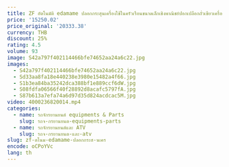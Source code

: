 ```yaml
---
title: ZF อัตโนมัติ edamame ปลอกกระสุนเครื่องใช้ในครัวเรือนขนาดเล็กเชิงพาณิชย์ปอกเปลือกถั่วเขียวเครื่อง
price: '15250.02'
price_original: '20333.38'
currency: THB
discount: 25%
rating: 4.5
volume: 93
image: S42a797f402114466bfe74652aa24a6c22.jpg
images:
  - S42a797f402114466bfe74652aa24a6c22.jpg
  - Sd33aa8fa18e440238e3980e15482a4f66.jpg
  - S1b3ea84ba35242dca388bf1e889ccf6dW.jpg
  - S08fdfa06566f40f28892d8acafc5797fA.jpg
  - S87b613a7efa74a6d97d35d824acdcac5M.jpg
video: 4000236820014.mp4
categories:
  - name: รถจักรยานยนต์ equipments & Parts
    slug: รถจ-กรยานยนต-equipments-parts
  - name: รถจักรยานยนต์และ ATV
    slug: รถจ-กรยานยนต-และ-atv
slug: zf-ตโนม-edamame-ปลอกกระส-นเคร
encode: oCPoYVc
lang: th
---
```

  